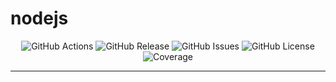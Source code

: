 <!-- This file is safe to edit. Once it exists it will not be overwritten. -->

# nodejs <!-- omit in toc -->

<p align="center">
  <img alt="GitHub Actions" src="https://img.shields.io/github/actions/workflow/status/kilianpaquier/craft/integration.yml?branch=main&style=for-the-badge">
  <img alt="GitHub Release" src="https://img.shields.io/github/v/release/kilianpaquier/craft?include_prereleases&sort=semver&style=for-the-badge">
  <img alt="GitHub Issues" src="https://img.shields.io/github/issues-raw/kilianpaquier/craft?style=for-the-badge">
  <img alt="GitHub License" src="https://img.shields.io/github/license/kilianpaquier/craft?style=for-the-badge">
  <img alt="Coverage" src="https://img.shields.io/sonar/coverage/kilianpaquier_craft/main?server=https%3A%2F%2Fsonarcloud.io&style=for-the-badge">
</p>

---